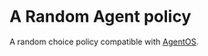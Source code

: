 # A Random Agent policy

A random choice policy compatible with
[AgentOS](https://github.com/agentos-project/agentos).
